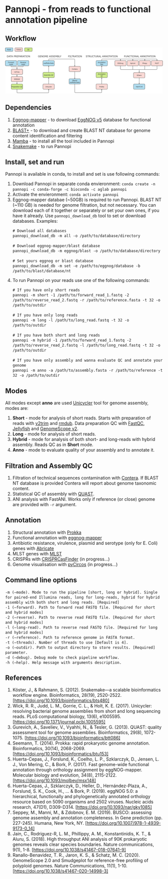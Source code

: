 # Pannopi - from reads to functional annotation pipeline
 
## Workflow
![alt text](./markdown/workflow_pannopi.png)
## Dependencies
1) [Eggnog-mapper](https://github.com/eggnogdb/eggnog-mapper) - to download [EggNOG v5](http://eggnog5.embl.de/#/app/home) database for functional annotation
2) [BLAST+](https://blast.ncbi.nlm.nih.gov/Blast.cgi?PAGE_TYPE=BlastDocs&DOC_TYPE=Download) - to download and create BLAST NT database for genome content identification and filtering
3) [Mamba](https://github.com/mamba-org/mamba) - to install all the tool included in Pannopi
4) [Snakemake](https://snakemake.readthedocs.io/en/stable/index.html) - to run Pannopi
## Install, set and run
Pannopi is available in conda, to install and set is use following commands:
1) Download Pannopi in separate conda envieronment: `conda create -n pannopi -c conda-forge -c bioconda -c aglab pannopi`
2) Activate the envieronment: `conda activate pannopi`
3) Eggnog-mapper databae (~50GB) is required to run Pannopi. BLAST NT (~110 GB) is needed for genome 
   filtration, but not necessary. You can download each of it together or separately or set your own ones, 
   if you have it already. Use `pannopi_download_db` tool to set or download databases. Examples:
   ```
   # Download all databases
   pannopi_download_db -m all -o /path/to/database/directory
  
   # Download eggnog-mapper/blast database 
   pannopi_download_db -m eggnog/blast -o /path/to/database/directory
   
   # Set yours eggnog or blast database
   pannopi_download_db -m set -e /path/to/eggnog/database -b /path/to/blast/database/nt
   ```
4) To run Pannopi on your reads use one of the following commands:
   ```
   # If you have only short reads
   pannopi -m short -1 /path/to/forward_read_1.fastq -2 /path/to/reverse_read_2.fastq -r /path/to/reference.fasta -t 32 -o /path/to/outdir

   # If you have only long reads
   pannopi -m long -l /path/to/long_read.fastq -t 32 -o /path/to/outdir

   # If you have both short and long reads
   pannopi -m hybrid -1 /path/to/forward_read_1.fastq -2 /path/to/reverse_read_2.fastq -l /path/to/long_read.fastq -t 32 -o /path/to/outdir

   # If you have only assembly and wanna evaluate QC and annotate your genome 
   pannopi -m anno -a /path/to/assembly.fasta -r /path/to/reference -t 32 -o /path/to/outdir
   ```

## Modes

All modes except **anno** are used [Unicycler](https://github.com/rrwick/Unicycler) tool for genome assembly, modes are:
1) **Short** - mode for analysis of short reads. Starts with preparation of reads with [v2trim](https://github.com/aglabx/v2trim) and [rmdub](https://github.com/aglabx/rmdub). 
   Data preparation QC with [FastQC](https://github.com/s-andrews/FastQC), [Jellyfish](https://github.com/gmarcais/Jellyfish) and [GenomeScope v2](https://github.com/tbenavi1/genomescope2.0).
2) **Long** - mode for analysis of short reads. 
3) **Hybrid** - mode for analysis of both short- and long-reads with hybrid assembly. Reads QC as in **Short** mode.
4) **Anno** - mode to evaluate quality of your assembly and to annotate it.

## Filtration and Assembly QC
1) Filtration of technical sequences contamination with [Contera](https://github.com/zilov/contera). If BLAST NT database is provided Contera will report 
   about genome taxonomic content.
2) Statistical QC of assembly with [QUAST](https://github.com/ablab/quast).
3) ANI analysis with FastANI. Works only if reference (or close) genome are provided with `-r` argument.

## Annotation
1) Structural annotation with [Prokka](https://github.com/tseemann/prokka)
2) Functional annotation with [eggnog-mapper](https://github.com/eggnogdb/eggnog-mapper)
3) Antibiotic resistance, virulence, plasmid and serotype (only for E. Coli) genes with [Abricate](https://github.com/tseemann/abricate)
4) MLST genes with [MLST](https://github.com/tseemann/mlst)
5) CRISPRs with [CRISPRCasFinder](https://github.com/dcouvin/CRISPRCasFinder) (in progress...)
6) Genome visualisation with [pyCircos](https://github.com/ponnhide/pyCircos) (in progress...)

## Command line options 

```
-m (–mode). Mode to run the pipeline [short, long or hybrid]. Single
for paired-end Illumina reads, long for long-reads, hybrid for hybrid
assembly with both short and long reads. [Required]
-1 (–forward). Path to forward read FASTQ file. [Required for short and hybrid modes]
-2 (–reverse). Path to reverse read FASTQ file. [Required for short and hybrid modes]
-l (–long-read). Path to reverse read FASTQ file. [Required for long and hybrid modes]
-r (–reference). Path to reference genome in FASTA format.
-t (–threads). Number of threads to use [Default is 4].
-o (–outdir). Path to output directory to store results. [Required]
parameter.
-d (–debug). Debug mode to check pipeline workflow.
-h (–help). Help message with arguments description.
```
## References
1) Köster, J., & Rahmann, S. (2012). Snakemake—a scalable bioinformatics workflow engine. Bioinformatics, 28(19), 2520-2522. [https://doi.org/10.1093/bioinformatics/bts480]
2) Wick, R. R., Judd, L. M., Gorrie, C. L., & Holt, K. E. (2017). Unicycler: resolving bacterial genome assemblies from short and long sequencing reads. PLoS computational biology, 13(6), e1005595. [https://doi.org/10.1371/journal.pcbi.1005595]
3) Gurevich, A., Saveliev, V., Vyahhi, N., & Tesler, G. (2013). QUAST: quality assessment tool for genome assemblies. Bioinformatics, 29(8), 1072-1075. [https://doi.org/10.1093/bioinformatics/btt086]
4) Seemann, T. (2014). Prokka: rapid prokaryotic genome annotation. Bioinformatics, 30(14), 2068-2069. [https://doi.org/10.1093/bioinformatics/btu153]
5) Huerta-Cepas, J., Forslund, K., Coelho, L. P., Szklarczyk, D., Jensen, L. J., Von Mering, C., & Bork, P. (2017). Fast genome-wide functional annotation through orthology assignment by eggNOG-mapper. Molecular biology and evolution, 34(8), 2115-2122. [https://doi.org/10.1093/molbev/msx148]
6) Huerta-Cepas, J., Szklarczyk, D., Heller, D., Hernández-Plaza, A., Forslund, S. K., Cook, H., ... & Bork, P. (2019). eggNOG 5.0: a hierarchical, functionally and phylogenetically annotated orthology resource based on 5090 organisms and 2502 viruses. Nucleic acids research, 47(D1), D309-D314. [https://doi.org/10.1093/nar/gky1085]
7) Seppey, M., Manni, M., & Zdobnov, E. M. (2019). BUSCO: assessing genome assembly and annotation completeness. In Gene prediction (pp. 227-245). Humana, New York, NY. [https://doi.org/10.1007/978-1-4939-9173-0_14]
8) Jain, C., Rodriguez-R, L. M., Phillippy, A. M., Konstantinidis, K. T., & Aluru, S. (2018). High throughput ANI analysis of 90K prokaryotic genomes reveals clear species boundaries. Nature communications, 9(1), 1-8. [https://doi.org/10.1038/s41467-018-07641-9]
9) Ranallo-Benavidez, T. R., Jaron, K. S., & Schatz, M. C. (2020). GenomeScope 2.0 and Smudgeplot for reference-free profiling of polyploid genomes. Nature Communications, 11(1), 1-10. [https://doi.org/10.1038/s41467-020-14998-3]
